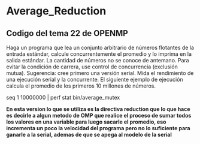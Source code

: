 # Average_Reduction

## Codigo del tema 22 de OPENMP

Haga un programa que lea un conjunto arbitrario de números flotantes de la entrada estándar, calcule concurrentemente el promedio y lo imprima en la salida estándar. La cantidad de números no se conoce de antemano. Para evitar la condición de carrera, use control de concurrencia (exclusión mutua). Sugerencia: cree primero una versión serial. Mida el rendimiento de una ejecución serial y la concurrente. El siguiente ejemplo de ejecución calcula el promedio de los primeros 10 millones de números.


seq 1 10000000 | perf stat bin/average_mutex

**En esta version lo que se utiliza es la directiva reduction que lo que hace es decirle a algun metodo de OMP que realice el proceso de sumar todos los valores en una variable para luego sacarle el promedio, eso incrementa un poco la velocidad del programa pero no lo suficiente para ganarle a la serial, ademas de que se apega al modelo de la serial**
